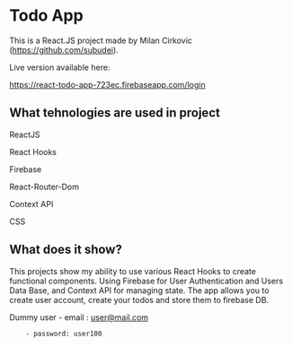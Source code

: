 # Todo App

This is a React.JS project made by Milan Cirkovic (https://github.com/subudei).



  Live version available here:

  https://react-todo-app-723ec.firebaseapp.com/login


## What tehnologies are used in project
 
 ReactJS
 
 React Hooks
 
 Firebase
 
 React-Router-Dom
 
 Context API
 
 CSS


## What does it show?

This projects show my ability to use various React Hooks to
create functional components. Using Firebase for User Authentication and Users Data Base,
 and Context API for managing state. The app allows you to create user account, create your todos 
 and store them to firebase DB.
 
 Dummy user 
        - email  :  user@mail.com
        
        - password: user100

